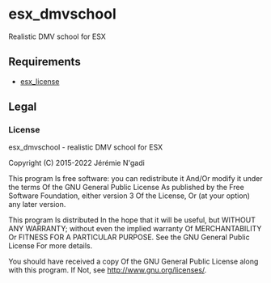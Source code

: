 # esx_dmvschool

Realistic DMV school for ESX

## Requirements

- [esx_license](https://github.com/esx-framework/esx-legacy/tree/main/%5Besx_addons%5D/esx_license)

## Legal

### License

esx_dmvschool - realistic DMV school for ESX

Copyright (C) 2015-2022 Jérémie N'gadi

This program Is free software: you can redistribute it And/Or modify it under the terms Of the GNU General Public License As published by the Free Software Foundation, either version 3 Of the License, Or (at your option) any later version.

This program Is distributed In the hope that it will be useful, but WITHOUT ANY WARRANTY; without even the implied warranty Of MERCHANTABILITY Or FITNESS FOR A PARTICULAR PURPOSE. See the GNU General Public License For more details.

You should have received a copy Of the GNU General Public License along with this program. If Not, see <http://www.gnu.org/licenses/>.
